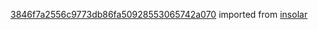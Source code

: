 [3846f7a2556c9773db86fa50928553065742a070](https://github.com/insolar/insolar/commit/3846f7a2556c9773db86fa50928553065742a070) imported from [insolar](https://github.com/insolar/insolar)

